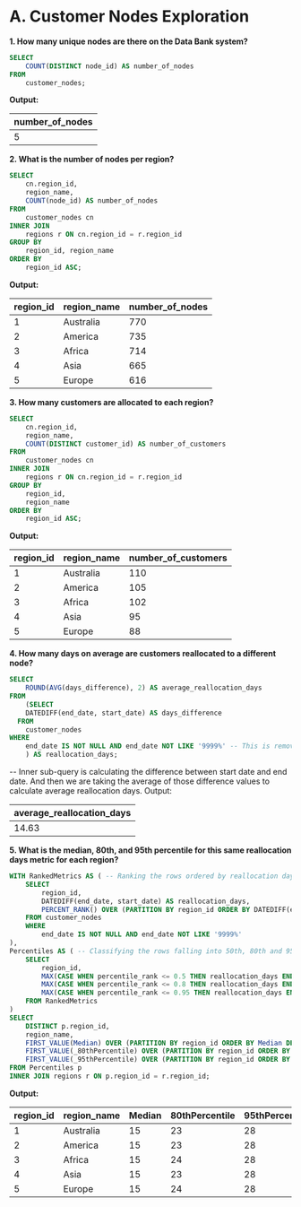 # A. Customer Nodes Exploration
**1. How many unique nodes are there on the Data Bank system?**

```sql
SELECT 
    COUNT(DISTINCT node_id) AS number_of_nodes
FROM 
    customer_nodes;
```
**Output:**

|number_of_nodes|
|---------------|
|5|

**2. What is the number of nodes per region?**
```sql
SELECT
	cn.region_id,
    region_name,
    COUNT(node_id) AS number_of_nodes
FROM
	customer_nodes cn
INNER JOIN 
	regions r ON cn.region_id = r.region_id
GROUP BY 
	region_id, region_name
ORDER BY
	region_id ASC;
```
**Output:**

|region_id	|region_name	|number_of_nodes|
|-----------|-------------|---------------|
|1	|Australia	|770|
|2	|America	|735|
|3	|Africa	|714|
|4	|Asia	|665|
|5	|Europe	|616|

**3. How many customers are allocated to each region?**
```sql
SELECT
	cn.region_id,
    region_name,
    COUNT(DISTINCT customer_id) AS number_of_customers
FROM
	customer_nodes cn
INNER JOIN 
	regions r ON cn.region_id = r.region_id
GROUP BY 
	region_id,
    region_name
ORDER BY
	region_id ASC;
```
**Output:**

|region_id	|region_name	|number_of_customers|
|-----------|-------------|-------------------|
|1	|Australia	|110|
|2	|America	|105|
|3	|Africa	|102|
|4	|Asia	|95|
|5	|Europe	|88|

**4. How many days on average are customers reallocated to a different node?**
```sql
SELECT
	ROUND(AVG(days_difference), 2) AS average_reallocation_days
FROM 
	(SELECT 
	DATEDIFF(end_date, start_date) AS days_difference
  FROM 
	customer_nodes
WHERE 
	end_date IS NOT NULL AND end_date NOT LIKE '9999%' -- This is removing invalid dates from the data set which might be because of typing error.
    ) AS reallocation_days;
```
-- Inner sub-query is calculating the difference between start date and end date. And then we are taking the average of those difference values to calculate average reallocation days.
Output:

|average_reallocation_days|
|-------------------------|
|14.63|

**5. What is the median, 80th, and 95th percentile for this same reallocation days metric for each region?**
```sql
WITH RankedMetrics AS ( -- Ranking the rows ordered by reallocation days and partitioned by region_id
    SELECT
        region_id,
        DATEDIFF(end_date, start_date) AS reallocation_days,
        PERCENT_RANK() OVER (PARTITION BY region_id ORDER BY DATEDIFF(end_date, start_date)) AS percentile_rank
    FROM customer_nodes
    WHERE 
		end_date IS NOT NULL AND end_date NOT LIKE '9999%'
),
Percentiles AS ( -- Classifying the rows falling into 50th, 80th and 95th percentiles and then using MAX function to pick up only those rows with the highest reallocation days becase we want the highest reallocation days which still fall into our defines category i-e median, 80th or 95th percentile.
    SELECT
        region_id,
        MAX(CASE WHEN percentile_rank <= 0.5 THEN reallocation_days END) OVER (PARTITION BY region_id) AS Median,
        MAX(CASE WHEN percentile_rank <= 0.8 THEN reallocation_days END) OVER (PARTITION BY region_id) AS _80thPercentile,
        MAX(CASE WHEN percentile_rank <= 0.95 THEN reallocation_days END) OVER (PARTITION BY region_id) AS _95thPercentile
    FROM RankedMetrics
)
SELECT 
	DISTINCT p.region_id,
    region_name,
    FIRST_VALUE(Median) OVER (PARTITION BY region_id ORDER BY Median DESC) AS Median, -- when median is ordered in descending order then it is picking last value (it'll will have a percent rank of 0.50 within specified region)
    FIRST_VALUE(_80thPercentile) OVER (PARTITION BY region_id ORDER BY _80thPercentile DESC) AS _80thPercentile, -- when 80th percentile is ordered in descending order then it is picking last value (it'll will have a percent rank of 0.80 within specified region)
    FIRST_VALUE(_95thPercentile) OVER (PARTITION BY region_id ORDER BY _95thPercentile DESC) AS _95thPercentile -- when 95th percentile is ordered in descending order then it is picking last value (it'll will have a percent rank of 0.95 within specified region)
FROM Percentiles p
INNER JOIN regions r ON p.region_id = r.region_id;
```
**Output:**

|region_id	|region_name	|Median	| 80thPercentile	| 95thPercentile|
|-----------|-------------|-------|-----------------|---------------|
|1	|Australia	|15	|23	|28|
|2	|America	|15	|23	|28|
|3	|Africa	|15	|24	|28|
|4	|Asia	|15	|23	|28|
|5	|Europe	|15	|24	|28|
